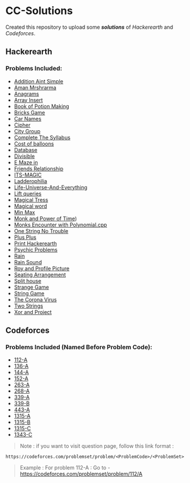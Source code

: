 # CC-Solutions
 Created this repository to upload some ***solutions*** of _Hackerearth_ and _Codeforces_.
## Hackerearth
### Problems Included:
- [Addition Aint Simple](Hackerearth/Addition-aint-simple.cpp)
- [Aman Mrshrarma](Hackerearth/Aman-mrsharma.cpp)
- [Anagrams](Hackerearth/Anagrams.cpp)
- [Array Insert](Hackerearth/Array-insert.cpp)
- [Book of Potion Making](Hackerearth/Book-of-Potion-Making.cpp)
- [Bricks Game](Hackerearth/Bricks-Game.cpp)
- [Car Names](Hackerearth/car-names.cpp)
- [Cipher](Hackerearth/Cipher.cpp)
- [City Group](Hackerearth/City-group.cpp)
- [Complete The Syllabus](Hackerearth/Complete-The-Syllabus.cpp)
- [Cost of balloons](Hackerearth/Cost-of-balloons.cpp)
- [Database](Hackerearth/Database.cpp)
- [Divisible](Hackerearth/Divisible.cpp)
- [E Maze in](Hackerearth/E-Maze-in.cpp)
- [Friends Relationship](Hackerearth/Friends-Relationship.cpp)
- [ITS-MAGIC](Hackerearth/ITS-MAGIC.cpp)
- [Ladderophilia](Hackerearth/Ladderophilia.cpp)
- [Life-Universe-And-Everything](Hackerearth/Life-Universe-And-Everything.cpp)
- [Lift queries](Hackerearth/Lift-queries.cpp)
- [Magical Tress](Hackerearth/Magical-Tree.cpp)
- [Magical word](Hackerearth/Magical-word.cpp)
- [Min Max](Hackerearth/Min-Max.cpp)
- [Monk and Power of Time](Hackerearth/Monk-And-Power-Of-Time.cpp))
- [Monks Encounter with Polynomial.cpp](Hackerearth/Monks-Encounter-with-Polynomial.cpp)
- [One String No Trouble](Hackerearth/One-String-No-Trouble.cpp)
- [Plus Plus](Hackerearth/Plus-Plus.cpp)
- [Print Hackerearth](Hackerearth/print-hackerearth.cpp)
- [Psychic Problems](Hackerearth/psychic-problems.cpp)
- [Rain](Hackerearth/Rain.cpp)
- [Rain Sound](Hackerearth/rain-sound.cpp)
- [Roy and Profile Picture](Hackerearth/Roy-and-Profile-Picture.cpp)
- [Seating Arrangement](Hackerearth/Seating-Arrangement.cpp)
- [Split house](Hackerearth/Split-house.cpp)
- [Strange Game](Hackerearth/Strange-Game.cpp)
- [String Game](Hackerearth/String-game.cpp)
- [The Corona Virus](Hackerearth/The-Corona-Virus.cpp)
- [Two Strings](Hackerearth/Two-Strings.cpp)
- [Xor and Project](Hackerearth/Xor-And-Project.cpp)

## Codeforces
### Problems Included (Named Before Problem Code):
- [112-A](Codeforces/112-A) 
- [136-A](Codeforces/136-A)
- [144-A](Codeforces/144-A)
- [152-A](Codeforces/152-A)
- [263-A](Codeforces/263-A)
- [268-A](Codeforces/268-A)
- [339-A](Codeforces/339-A)
- [339-B](Codeforces/339-B)
- [443-A](Codeforces/443-A)
- [1315-A](Codeforces/1315-A)
- [1315-B](Codeforces/1315-B)
- [1315-C](Codeforces/1315-C)
- [1343-C](Codeforces/1343-C)

> Note : if you want to visit question page, follow this link format : 
```
https://codeforces.com/problemset/problem/<ProblemCode>/<ProblemSet>
```
> Example : For problem 112-A : Go to - https://codeforces.com/problemset/problem/112/A 
